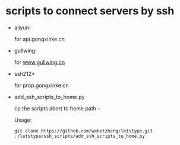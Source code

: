 # scripts to connect servers by ssh

- aliyun:

  for api.gongxinke.cn

- gullwing:

  for www.gullwing.cn

- ssh212*

  for prop.gongxinke.cn
	  
- add_ssh_scripts_to_home.py
 
  cp the scripts abort to home path `~`

  Usage:

      git clone https://github.com/waketzheng/letstype.git
	  ./letstype/ssh_scripts/add_ssh_scripts_to_home.py
